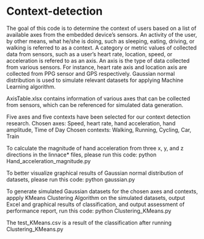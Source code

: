 # Context-detection

The goal of this code is to determine the context of users based on a list of available axes from the embedded device’s sensors. An activity of the user, by other means, what he/she is doing, such as sleeping, eating, driving, or walking is referred to as a context. A category or metric values of collected data from sensors, such as a user’s heart rate, location, speed, or acceleration is refered to as an axis. An axis is the type of data collected from various sensors. For instance, heart rate axis and location axis are collected from PPG sensor and GPS respectively. Gaussian normal distribution is used to simulate relevant datasets for applying Machine Learning algorithm.

AxisTable.xlsx contains information of various axes that can be collected from sensors, which can be referenced for simulated data generation.

Five axes and five contexts have been selected for our context detection research.
Chosen axes: Speed, heart rate, hand acceleration, hand amplitude, Time of Day
Chosen contexts: Walking, Running, Cycling, Car, Train
  
To calculate the magnitude of hand acceleration from three x, y, and z directions in the linnace* files, please run this code:
python Hand_acceleration_magnitude.py
  
To better visualize graphical results of Gaussian normal distribution of datasets, please run this code:
python gaussian.py

To generate simulated Gaussian datasets for the chosen axes and contexts, appply KMeans Clustering Algorithm on the simulated datasets, output Excel and graphical results of classification, and output assessment of performance report, run this code:
python Clustering_KMeans.py
  
The test_KMeans.csv is a result of the classification after running Clustering_KMeans.py
  
